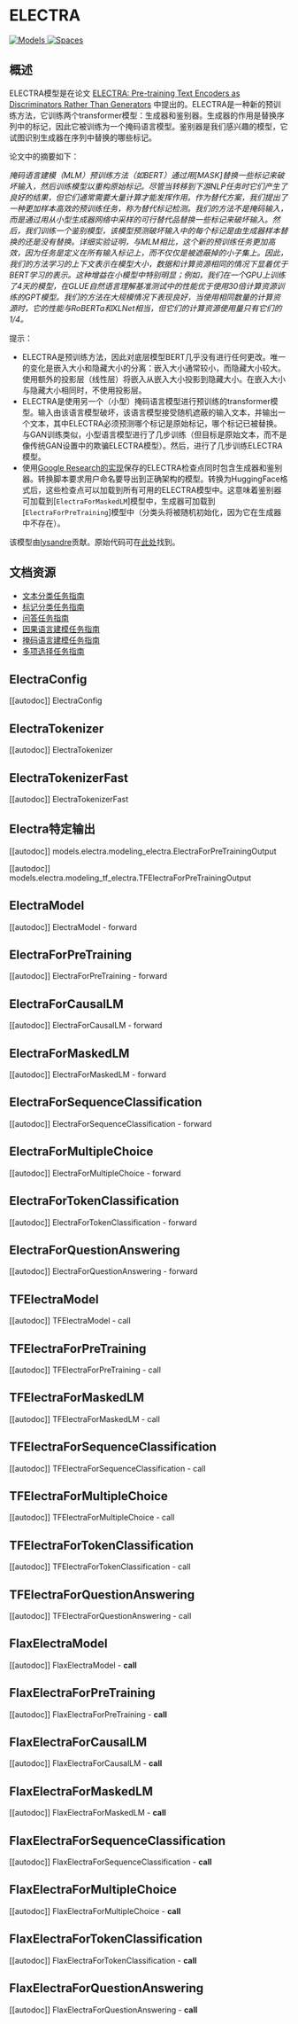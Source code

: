 <!--版权所有2020年HuggingFace团队。保留所有权利。

根据Apache许可证第2.0版（“许可证”）许可；除非符合许可证的规定，
否则你不得使用此文件。你可以在以下位置获取许可证的副本：

http://www.apache.org/licenses/LICENSE-2.0

除非适用法律要求或书面同意，根据许可证分发的软件是基于“按原样”的基础分发的，
没有任何明示或暗示的保证或条件。有关许可证下的特定语言的权限和限制，请参阅许可证。

⚠️ 请注意，此文件采用Markdown格式，但包含我们的doc-builder的特定语法（类似于MDX），
这可能在你的Markdown查看器中无法正确呈现。
-->

# ELECTRA

<div class="flex flex-wrap space-x-1">
<a href="https://huggingface.co/models?filter=electra">
<img alt="Models" src="https://img.shields.io/badge/All_model_pages-electra-blueviolet">
</a>
<a href="https://huggingface.co/spaces/docs-demos/electra_large_discriminator_squad2_512">
<img alt="Spaces" src="https://img.shields.io/badge/%F0%9F%A4%97%20Hugging%20Face-Spaces-blue">
</a>
</div>

## 概述

ELECTRA模型是在论文 [ELECTRA: Pre-training Text Encoders as Discriminators Rather Than
Generators](https://openreview.net/pdf?id=r1xMH1BtvB) 中提出的。ELECTRA是一种新的预训练方法，它训练两个transformer模型：生成器和鉴别器。生成器的作用是替换序列中的标记，因此它被训练为一个掩码语言模型。鉴别器是我们感兴趣的模型，它试图识别生成器在序列中替换的哪些标记。

论文中的摘要如下：

*掩码语言建模（MLM）预训练方法（如BERT）通过用[MASK]替换一些标记来破坏输入，然后训练模型以重构原始标记。尽管当转移到下游NLP任务时它们产生了良好的结果，但它们通常需要大量计算才能发挥作用。作为替代方案，我们提出了一种更加样本高效的预训练任务，称为替代标记检测。我们的方法不是掩码输入，而是通过用从小型生成器网络中采样的可行替代品替换一些标记来破坏输入。然后，我们训练一个鉴别模型，该模型预测破坏输入中的每个标记是由生成器样本替换的还是没有替换。详细实验证明，与MLM相比，这个新的预训练任务更加高效，因为任务是定义在所有输入标记上，而不仅仅是被遮蔽掉的小子集上。因此，我们的方法学习的上下文表示在模型大小，数据和计算资源相同的情况下显着优于BERT学习的表示。这种增益在小模型中特别明显；例如，我们在一个GPU上训练了4天的模型，在GLUE自然语言理解基准测试中的性能优于使用30倍计算资源训练的GPT模型。我们的方法在大规模情况下表现良好，当使用相同数量的计算资源时，它的性能与RoBERTa和XLNet相当，但它们的计算资源使用量只有它们的1/4。*

提示：

- ELECTRA是预训练方法，因此对底层模型BERT几乎没有进行任何更改。唯一的变化是嵌入大小和隐藏大小的分离：嵌入大小通常较小，而隐藏大小较大。使用额外的投影层（线性层）将嵌入从嵌入大小投影到隐藏大小。在嵌入大小与隐藏大小相同时，不使用投影层。
- ELECTRA是使用另一个（小型）掩码语言模型进行预训练的transformer模型。输入由该语言模型破坏，该语言模型接受随机遮蔽的输入文本，并输出一个文本，其中ELECTRA必须预测哪个标记是原始标记，哪个标记已被替换。与GAN训练类似，小型语言模型进行了几步训练（但目标是原始文本，而不是像传统GAN设置中的欺骗ELECTRA模型）。然后，进行了几步训练ELECTRA模型。
- 使用[Google Research的实现](https://github.com/google-research/electra)保存的ELECTRA检查点同时包含生成器和鉴别器。转换脚本要求用户命名要导出到正确架构的模型。转换为HuggingFace格式后，这些检查点可以加载到所有可用的ELECTRA模型中。这意味着鉴别器可加载到[`ElectraForMaskedLM`]模型中，生成器可加载到[`ElectraForPreTraining`]模型中（分类头将被随机初始化，因为它在生成器中不存在）。

该模型由[lysandre](https://huggingface.co/lysandre)贡献。原始代码可在[此处](https://github.com/google-research/electra)找到。

## 文档资源

- [文本分类任务指南](../tasks/sequence_classification)
- [标记分类任务指南](../tasks/token_classification)
- [问答任务指南](../tasks/question_answering)
- [因果语言建模任务指南](../tasks/language_modeling)
- [掩码语言建模任务指南](../任务/masked_language_modeling)
- [多项选择任务指南](../任务/multiple_choice)

## ElectraConfig

[[autodoc]] ElectraConfig

## ElectraTokenizer

[[autodoc]] ElectraTokenizer

## ElectraTokenizerFast

[[autodoc]] ElectraTokenizerFast

## Electra特定输出

[[autodoc]] models.electra.modeling_electra.ElectraForPreTrainingOutput

[[autodoc]] models.electra.modeling_tf_electra.TFElectraForPreTrainingOutput

## ElectraModel

[[autodoc]] ElectraModel
    - forward

## ElectraForPreTraining

[[autodoc]] ElectraForPreTraining
    - forward

## ElectraForCausalLM

[[autodoc]] ElectraForCausalLM
    - forward

## ElectraForMaskedLM

[[autodoc]] ElectraForMaskedLM
    - forward

## ElectraForSequenceClassification

[[autodoc]] ElectraForSequenceClassification
    - forward

## ElectraForMultipleChoice

[[autodoc]] ElectraForMultipleChoice
    - forward

## ElectraForTokenClassification

[[autodoc]] ElectraForTokenClassification
    - forward

## ElectraForQuestionAnswering

[[autodoc]] ElectraForQuestionAnswering
    - forward

## TFElectraModel

[[autodoc]] TFElectraModel
    - call

## TFElectraForPreTraining

[[autodoc]] TFElectraForPreTraining
    - call

## TFElectraForMaskedLM

[[autodoc]] TFElectraForMaskedLM
    - call

## TFElectraForSequenceClassification

[[autodoc]] TFElectraForSequenceClassification
    - call

## TFElectraForMultipleChoice

[[autodoc]] TFElectraForMultipleChoice
    - call

## TFElectraForTokenClassification

[[autodoc]] TFElectraForTokenClassification
    - call

## TFElectraForQuestionAnswering

[[autodoc]] TFElectraForQuestionAnswering
    - call

## FlaxElectraModel

[[autodoc]] FlaxElectraModel
    - __call__

## FlaxElectraForPreTraining

[[autodoc]] FlaxElectraForPreTraining
    - __call__

## FlaxElectraForCausalLM

[[autodoc]] FlaxElectraForCausalLM
    - __call__

## FlaxElectraForMaskedLM

[[autodoc]] FlaxElectraForMaskedLM
    - __call__

## FlaxElectraForSequenceClassification

[[autodoc]] FlaxElectraForSequenceClassification
    - __call__

## FlaxElectraForMultipleChoice

[[autodoc]] FlaxElectraForMultipleChoice
    - __call__

## FlaxElectraForTokenClassification

[[autodoc]] FlaxElectraForTokenClassification
    - __call__

## FlaxElectraForQuestionAnswering

[[autodoc]] FlaxElectraForQuestionAnswering
    - __call__